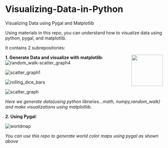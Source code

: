 # Visualizing-Data-in-Python
Visualizing Data using Pygal and Matplotlib

Using materials in this repo, you can understand how to visualize data using python, pygal, and matplotlib.

It contains 2 subrepositories:

**1. Generate Data and visualize with matplotlib**: 
<img align="right" width="100" height="100" src="https://user-images.githubusercontent.com/36197370/50686974-76ef3500-105a-11e9-82eb-af9ff049eb08.png">
![random_walk-scatter_graph4](https://user-images.githubusercontent.com/36197370/50686974-76ef3500-105a-11e9-82eb-af9ff049eb08.png)

![scatter_graph1](https://user-images.githubusercontent.com/36197370/50687939-1a8e1480-105e-11e9-88ad-9326aa70fd18.png)

![rolling_dice_bars](https://user-images.githubusercontent.com/36197370/50687947-2548a980-105e-11e9-93c8-0a2604908328.PNG)

![scatter_graph](https://user-images.githubusercontent.com/36197370/50687952-2da0e480-105e-11e9-8277-128cc22641be.png)

*Here we generate data(using python libraries...math, numpy,random_walk) and make visualizations  using matplotliib.*

**2. Using Pygal**:

![worldmap](https://user-images.githubusercontent.com/36197370/50687961-372a4c80-105e-11e9-8bf9-78b161d25d2e.PNG)

*You can use this repo to generate world color maps using pygal as shown above*
